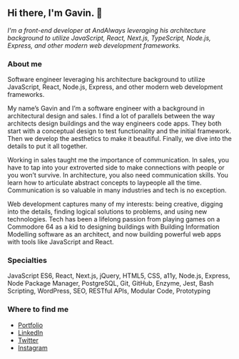 ## Hi there, I'm Gavin. 👋

*I'm a front-end developer at AndAlways leveraging his architecture background to utilize JavaScript, React, Next.js, TypeScript, Node.js, Express, and other modern web development frameworks.*

### About me

Software engineer leveraging his architecture background to utilize JavaScript, React, Node.js, Express, and other modern web development frameworks.

My name’s Gavin and I’m a software engineer with a background in architectural design and sales. I find a lot of parallels between the way architects design buildings and the way engineers code apps. They both start with a conceptual design to test functionality and the initial framework. Then we develop the aesthetics to make it beautiful. Finally, we dive into the details to put it all together.

Working in sales taught me the importance of communication. In sales, you have to tap into your extroverted side to make connections with people or you won’t survive. In architecture, you also need communication skills. You learn how to articulate abstract concepts to laypeople all the time. Communication is so valuable in many industries and tech is no exception.

Web development captures many of my interests: being creative, digging into the details, finding logical solutions to problems, and using new technologies. Tech has been a lifelong passion from playing games on a Commodore 64 as a kid to designing buildings with Building Information Modelling software as an architect, and now building powerful web apps with tools like JavaScript and React.

### Specialties 

JavaScript ES6, React, Next.js, jQuery, HTML5, CSS, a11y, Node.js, Express, Node Package Manager, PostgreSQL, Git, GitHub, Enzyme, Jest, Bash Scripting, WordPress, SEO, RESTful APIs, Modular Code, Prototyping

### Where to find me

* [Portfolio](https://gavingrant.dev/)
* [LinkedIn](https://www.linkedin.com/in/gavinmgrant/)
* [Twitter](https://twitter.com/higavingrant/)
* [Instagram](https://www.instagram.com/higavingrant/)
